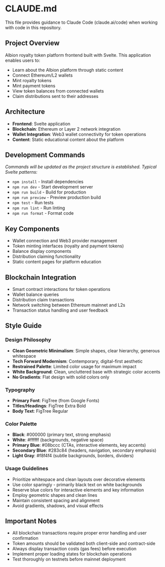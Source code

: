 # CLAUDE.md

This file provides guidance to Claude Code (claude.ai/code) when working with code in this repository.

## Project Overview

Albion royalty token platform frontend built with Svelte. This application enables users to:
- Learn about the Albion platform through static content
- Connect Ethereum/L2 wallets
- Mint royalty tokens
- Mint payment tokens
- View token balances from connected wallets
- Claim distributions sent to their addresses

## Architecture

- **Frontend**: Svelte application
- **Blockchain**: Ethereum or Layer 2 network integration
- **Wallet Integration**: Web3 wallet connectivity for token operations
- **Content**: Static educational content about the platform

## Development Commands

*Commands will be updated as the project structure is established. Typical Svelte patterns:*
- `npm install` - Install dependencies
- `npm run dev` - Start development server
- `npm run build` - Build for production
- `npm run preview` - Preview production build
- `npm test` - Run tests
- `npm run lint` - Run linting
- `npm run format` - Format code

## Key Components

- Wallet connection and Web3 provider management
- Token minting interfaces (royalty and payment tokens)
- Balance display components
- Distribution claiming functionality
- Static content pages for platform education

## Blockchain Integration

- Smart contract interactions for token operations
- Wallet balance queries
- Distribution claim transactions
- Network switching between Ethereum mainnet and L2s
- Transaction status handling and user feedback

## Style Guide

### Design Philosophy
- **Clean Geometric Minimalism**: Simple shapes, clear hierarchy, generous whitespace
- **Tech Forward Modernism**: Contemporary, digital-first aesthetic
- **Restrained Palette**: Limited color usage for maximum impact
- **White Background**: Clean, uncluttered base with strategic color accents
- **No Gradients**: Flat design with solid colors only

### Typography
- **Primary Font**: FigTree (from Google Fonts)
- **Titles/Headings**: FigTree Extra Bold
- **Body Text**: FigTree Regular

### Color Palette
- **Black**: #000000 (primary text, strong emphasis)
- **White**: #ffffff (backgrounds, negative space)
- **Primary Blue**: #08bccc (CTAs, interactive elements, key accents)
- **Secondary Blue**: #283c84 (headers, navigation, secondary emphasis)
- **Light Gray**: #f8f4f4 (subtle backgrounds, borders, dividers)

### Usage Guidelines
- Prioritize whitespace and clean layouts over decorative elements
- Use color sparingly - primarily black text on white backgrounds
- Reserve blue colors for interactive elements and key information
- Employ geometric shapes and clean lines
- Maintain consistent spacing and alignment
- Avoid gradients, shadows, and visual effects

## Important Notes

- All blockchain transactions require proper error handling and user confirmation
- Token amounts should be validated both client-side and contract-side
- Always display transaction costs (gas fees) before execution
- Implement proper loading states for blockchain operations
- Test thoroughly on testnets before mainnet deployment